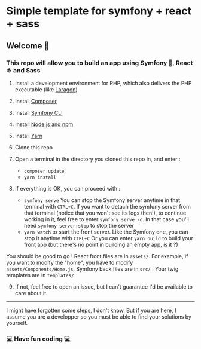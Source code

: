# Simple template for symfony + react + sass

## Welcome 👋

### This repo will allow you to build an app using Symfony 🎹, React ⚛️ and Sass  

1. Install a development environment for PHP, which also delivers the PHP executable (like [Laragon](https://laragon.org/download/))

2. Install [Composer](https://getcomposer.org/download/)

3. Install [Symfony CLI](https://symfony.com/download)

4. Install [Node.js and npm](https://nodejs.org/en/)

5. Install [Yarn](https://yarnpkg.com/getting-started/install)

6. Clone this repo

7. Open a terminal in the directory you cloned this repo in, and enter :

    - `composer update`,
    - `yarn install`
  
8. If everything is OK, you can proceed with :
    - `symfony serve`
    You can stop the Symfony server anytime in that terminal with `CTRL+C`. If you want to detach the symfony server from that terminal (notice that you won't see its logs then!), to continue working in it, feel free to enter `symfony serve -d`. In that case you'll need `symfony server:stop` to stop the server
    - `yarn watch` to start the front server. Like the Symfony one, you can stop it anytime with `CTRL+C`
    Or you can enter `yarn build` to build your front app (but there's no point in building an empty app, is it ?)
  
  You should be good to go ! React front files are in `assets/`. For example, if you want to modify the "home", you have to modify `assets/Components/Home.js`.
  Symfony back files are in `src/` . Your twig templates are in `templates/`


9. If not, feel free to open an issue, but I can't guarantee I'd be available to care about it.

---

I might have forgotten some steps, I don't know. But if you are here, I assume you are a developper so you must be able to find your solutions by yourself.

### 💻 Have fun coding 💻
